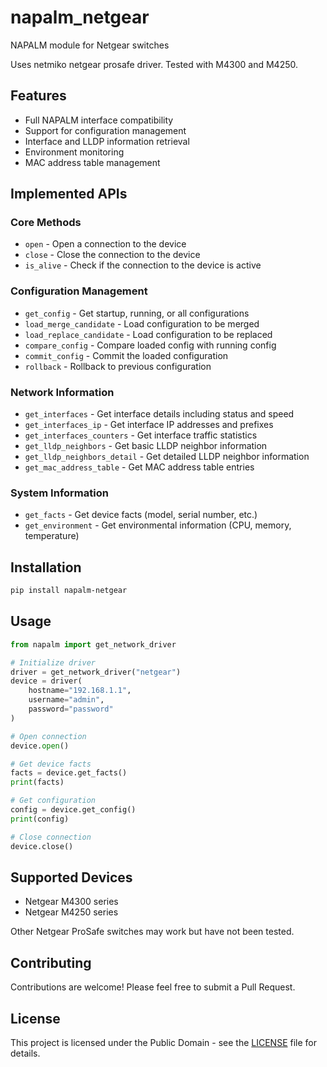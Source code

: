 # napalm_netgear
NAPALM module for Netgear switches

Uses netmiko netgear prosafe driver. Tested with M4300 and M4250.

## Features
- Full NAPALM interface compatibility
- Support for configuration management
- Interface and LLDP information retrieval
- Environment monitoring
- MAC address table management

## Implemented APIs

### Core Methods
- `open` - Open a connection to the device
- `close` - Close the connection to the device
- `is_alive` - Check if the connection to the device is active

### Configuration Management
- `get_config` - Get startup, running, or all configurations
- `load_merge_candidate` - Load configuration to be merged
- `load_replace_candidate` - Load configuration to be replaced
- `compare_config` - Compare loaded config with running config
- `commit_config` - Commit the loaded configuration
- `rollback` - Rollback to previous configuration

### Network Information
- `get_interfaces` - Get interface details including status and speed
- `get_interfaces_ip` - Get interface IP addresses and prefixes
- `get_interfaces_counters` - Get interface traffic statistics
- `get_lldp_neighbors` - Get basic LLDP neighbor information
- `get_lldp_neighbors_detail` - Get detailed LLDP neighbor information
- `get_mac_address_table` - Get MAC address table entries

### System Information
- `get_facts` - Get device facts (model, serial number, etc.)
- `get_environment` - Get environmental information (CPU, memory, temperature)

## Installation

```bash
pip install napalm-netgear
```

## Usage

```python
from napalm import get_network_driver

# Initialize driver
driver = get_network_driver("netgear")
device = driver(
    hostname="192.168.1.1",
    username="admin",
    password="password"
)

# Open connection
device.open()

# Get device facts
facts = device.get_facts()
print(facts)

# Get configuration
config = device.get_config()
print(config)

# Close connection
device.close()
```

## Supported Devices

- Netgear M4300 series
- Netgear M4250 series

Other Netgear ProSafe switches may work but have not been tested.

## Contributing

Contributions are welcome! Please feel free to submit a Pull Request.

## License

This project is licensed under the Public Domain - see the [LICENSE](LICENSE) file for details.
